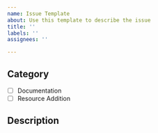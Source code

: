 ```yaml
---
name: Issue Template
about: Use this template to describe the issue
title: ''
labels: ''
assignees: ''

---
```


## Category

<!-- Type 'x' in the square brackets '[ ]' to check the corresponding category -->

- [ ] Documentation
- [ ] Resource Addition

## Description

<!-- If the issue is related to documentation, describe the issue -->

<!-- If the issue is related to resource addition, provide the name and the link to the resource in the following method:

Name: MDN Web Docs
Link: https://github.com/mdn/content
-->
